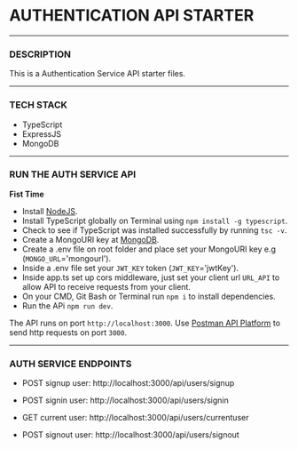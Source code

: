 # AUTHENTICATION API STARTER

---

### DESCRIPTION

This is a Authentication Service API starter files.

---

### TECH STACK

- TypeScript
- ExpressJS
- MongoDB

---

### RUN THE AUTH SERVICE API

**Fist Time**

- Install [NodeJS](https://nodejs.org/).
- Install TypeScript globally on Terminal using `npm install -g typescript`.
- Check to see if TypeScript was installed successfully by running `tsc -v`.
- Create a MongoURI key at [MongoDB](https://www.mongodb.com/atlas).
- Create a .env file on root folder and place set your MongoURI key e.g (`MONGO_URL`='mongourl').
- Inside a .env file set your `JWT_KEY` token (`JWT_KEY`='jwtKey').
- Inside app.ts set up cors middleware, just set your client url `URL_API` to allow API to receive requests from your client.
- On your CMD, Git Bash or Terminal run `npm i` to install dependencies.
- Run the APi `npm run dev`.

The API runs on port `http://localhost:3000`.
Use [Postman API Platform](https://www.postman.com/) to send http requests on port `3000`.

---

### AUTH SERVICE ENDPOINTS

- POST signup user: http://localhost:3000/api/users/signup

- POST signin user: http://localhost:3000/api/users/signin

- GET current user: http://localhost:3000/api/users/currentuser

- POST signout user: http://localhost:3000/api/users/signout
